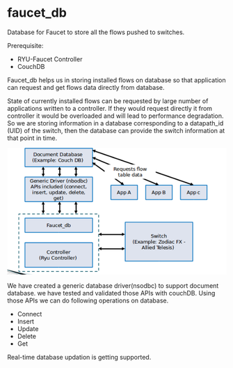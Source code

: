 # faucet_db


Database for Faucet to store all the flows pushed to switches. 

Prerequisite:
* RYU-Faucet Controller
* CouchDB



Faucet_db helps us in storing installed flows on database so that application can request and get flows data directly from database. 

State of currently installed flows can be requested by large number of applications written to a controller. If they would request directly it from controller it would be overloaded and will lead to performance degradation. So we are storing information in a database corresponding to a datapath_id (UID) of the switch, then the database can provide the switch information at that point in time.

![Architecture](/faucet/src/docs/images/db_architecture.png)

We have created a generic database driver(nsodbc) to support document database. we have tested and validated those APIs with couchDB.
Using those APIs we can do following operations on database.
* Connect
* Insert
* Update
* Delete
* Get

Real-time database updation is getting supported.


